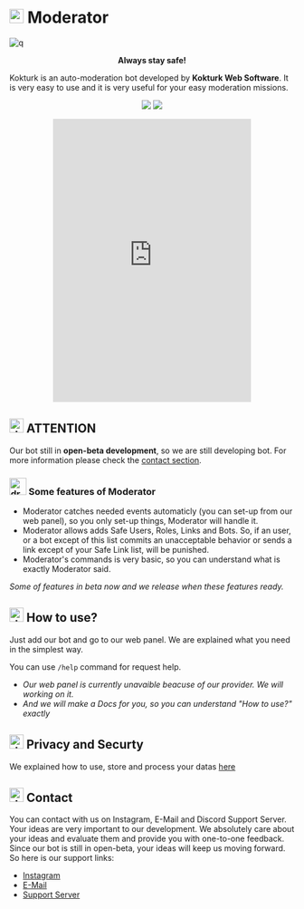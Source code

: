 # <img src="https://cdn.discordapp.com/attachments/877875685652307978/882306430227603506/moderator_gif.gif" alt="drawing" width="25"/> Moderator
![q](https://cdn.discordapp.com/attachments/877875685652307978/1005780415828742154/moderator_site_background.jpg)
<p align="center">
<b>Always stay safe!
</b> </p>


Kokturk is an auto-moderation bot developed by **Kokturk Web Software**. It is very easy to use and it is very useful for your easy moderation missions.

<p align="center">
  <img src="https://img.shields.io/github/commit-activity/w/atailh4n/moderatorbot?label=ACTIVITY&style=for-the-badge"/>
  <img src="https://img.shields.io/github/last-commit/atailh4n/moderatorbot?label=LAST%20UPDATE&style=for-the-badge"/>
</p>

<p align="center">
<iframe src="https://discord.com/widget?id=877671612156084224&theme=dark" width="350" height="500" allowtransparency="true" frameborder="0" sandbox="allow-popups allow-popups-to-escape-sandbox allow-same-origin allow-scripts"></iframe>
</p>

## <img src="https://cdn.discordapp.com/emojis/877833413678235658.webp?size=128&quality=low" alt="drawing" width="25"/> ATTENTION
Our bot still in **open-beta development**, so we are still developing bot. For more information please check the [contact section](#contact).

### <img src="https://cdn.discordapp.com/emojis/888420251035906099.webp?size=128&quality=lossless" alt="drawing" width="30"/> Some features of Moderator

 - Moderator catches needed events automaticly (you can set-up from our web panel), so you only set-up things, Moderator will handle it.
 - Moderator allows adds Safe Users, Roles, Links and Bots. So, if an user, or a bot except of this list commits an unacceptable behavior or sends a link except of your Safe Link list, will be punished.
 - Moderator's commands is very basic, so you can understand what is exactly Moderator said.
 
 *Some of features in beta now and we release when these features ready.*

## <img src="https://cdn.discordapp.com/emojis/888738778355740683.webp?size=128&quality=lossless" alt="drawing" width="25"/> How to use?
Just add our bot and go to our web panel. We are explained what you need in the simplest way.

You can use ``/help`` command for request help.

- *Our web panel is currently unavaible beacuse of our provider. We will working on it.*
- *And we will make a Docs for you, so you can understand "How to use?" exactly*

## <img src="https://cdn.discordapp.com/emojis/877874956711645224.webp?size=128&quality=lossless" alt="drawing" width="25"/> Privacy and Securty
We explained how to use, store and process your datas [here](https://www.moderatorbot.gq/privacy)

## <img src="https://cdn.discordapp.com/emojis/882306636591550554.webp?size=128&quality=lossless" alt="drawing" width="25"/> Contact
You can contact with us on Instagram, E-Mail and Discord Support Server. Your ideas are very important to our development. We absolutely care about your ideas and evaluate them and provide you with one-to-one feedback. Since our bot is still in open-beta, your ideas will keep us moving forward. So here is our support links:

- [Instagram](https://instagram.com/kokturkwebsoftware)
- [E-Mail](mailto:support@moderatorbot.gq)
- [Support Server](https://www.moderatorbot.gq/support)

